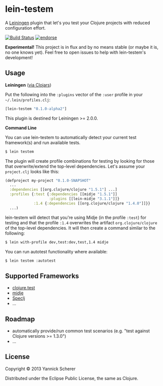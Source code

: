 # lein-testem

A [Leiningen](https://github.com/technomancy/leiningen) plugin that let's you test your Clojure projects
with reduced configuration effort.

[![Build Status](https://travis-ci.org/xsc/lein-testem.png)](https://travis-ci.org/xsc/lein-testem)
[![endorse](https://api.coderwall.com/xsc/endorsecount.png)](https://coderwall.com/xsc)

__Experimental!__ This project is in flux and by no means stable (or maybe it is, no one knows yet).
Feel free to open issues to help with lein-testem's development!

## Usage

__Leiningen__ ([via Clojars](https://clojars.org/lein-testem))

Put the following into the `:plugins` vector of the `:user` profile in your `~/.lein/profiles.clj`:

```clojure
[lein-testem "0.1.0-alpha2"]
```

This plugin is destined for Leiningen >= 2.0.0.

__Command Line__

You can use lein-testem to automatically detect your current test framework(s) and run available tests.

```bash
$ lein testem 
```

The plugin will create profile combinations for testing by looking for those that overwrite/extend the 
top-level dependencies. Let's assume your `project.clj` looks like this:

```clojure
(defproject my-project "0.1.0-SNAPSHOT"
  ...
  :dependencies [[org.clojure/clojure "1.5.1"] ...]
  :profiles {:test {:dependencies [[midje "1.5.1"]]
                    :plugins [[lein-midje "3.1.1"]]}
             :1.4 {:dependencies [[org.clojure/clojure "1.4.0"]]}}
  ...)
```

lein-testem will detect that you're using Midje (in the profile `:test`) for testing and that the 
profile `:1.4` overwrites the artifact `org.clojure/clojure` of the top-level dependencies. It will
then create a command similar to the following:

```bash
$ lein with-profile dev,test:dev,test,1.4 midje
```

You can run autotest functionality where available:

```bash
$ lein testem :autotest
```

## Supported Frameworks

- [clojure.test](http://richhickey.github.io/clojure/clojure.test-api.html)
- [midje](https://github.com/marick/midje)
- [Speclj](http://speclj.com)
- ...

## Roadmap

- automatically provide/run common test scenarios (e.g. "test against Clojure versions >= 1.3.0")
- ...

## License

Copyright &copy; 2013 Yannick Scherer

Distributed under the Eclipse Public License, the same as Clojure.
